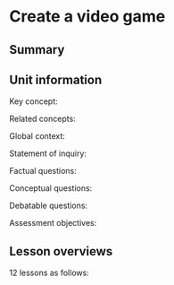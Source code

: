 # Create a video game


## Summary

## Unit information

Key concept:

Related concepts:

Global context:

Statement of inquiry:

Factual questions:

Conceptual questions:

Debatable questions:

Assessment objectives:

## Lesson overviews

12 lessons as follows:

